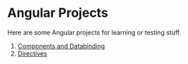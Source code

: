 # Angular Projects

Here are some Angular projects for learning or testing stuff.

1. [Components and Databinding](./01-components-and-databinding)
1. [Directives](./02-directives)